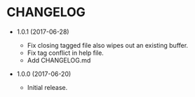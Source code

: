 CHANGELOG
=========

* 1.0.1 (2017-06-28)

  * Fix closing tagged file also wipes out an existing buffer.
  * Fix tag conflict in help file.
  * Add CHANGELOG.md

* 1.0.0 (2017-06-20)

  * Initial release.
